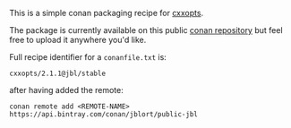 This is a simple conan packaging recipe for [cxxopts](https://github.com/jarro2783/cxxopts).

The package is currently available on this public [conan repository](https://bintray.com/jblort/public-jbl) but feel free to upload it anywhere you'd like.

Full recipe identifier for a `conanfile.txt` is:

    cxxopts/2.1.1@jbl/stable

after having added the remote:

    conan remote add <REMOTE-NAME> https://api.bintray.com/conan/jblort/public-jbl
